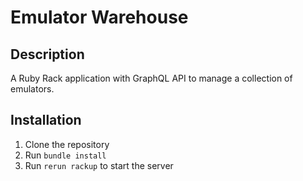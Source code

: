 # Emulator Warehouse

## Description
A Ruby Rack application with GraphQL API to manage a collection of emulators.

## Installation
1. Clone the repository
2. Run `bundle install`
3. Run `rerun rackup` to start the server
